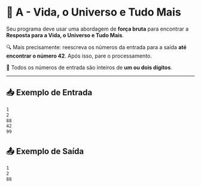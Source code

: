 # 🌌 A - Vida, o Universo e Tudo Mais

Seu programa deve usar uma abordagem de **força bruta** para encontrar a **Resposta para a Vida, o Universo e Tudo Mais**.

🔍 Mais precisamente: reescreva os números da entrada para a saída **até encontrar o número 42**. Após isso, pare o processamento.

📌 Todos os números de entrada são inteiros de **um ou dois dígitos**.

---

## 📥 Exemplo de Entrada
```txt
1
2
88
42
99
```

## 📤 Exemplo de Saída
```txt
1
2
88
```
